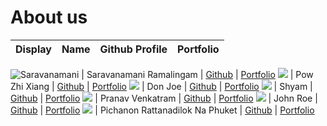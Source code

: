 # About us

Display | Name | Github Profile | Portfolio 
--------|:----:|:--------------:|:---------:

![Saravanamani](https://www.telegraph.co.uk/content/dam/films/2021/02/17/TELEMMGLPICT000251251643_trans_NvBQzQNjv4Bq0IuRDa4Lrk4eU47gzEymeKsnQ8KTs7S5BI2Xm5XRB4g.jpeg?imwidth=960) | Saravanamani Ramalingam | [Github](https://github.com/saravanamani1999) | [Portfolio](docs/team/johndoe.md)
![](https://via.placeholder.com/100.png?text=Photo) | Pow Zhi Xiang | [Github](https://github.com/powzx) | [Portfolio](docs/team/johndoe.md)
![](https://via.placeholder.com/100.png?text=Photo) | Don Joe | [Github](https://github.com/) | [Portfolio](docs/team/johndoe.md)
![](https://via.placeholder.com/100.png?text=Photo) | Shyam | [Github](https://github.com/) | [Portfolio](docs/team/johndoe.md)
![](https://via.placeholder.com/100.png?text=Photo) | Pranav Venkatram | [Github](https://github.com/giterator) | [Portfolio](docs/team/johndoe.md)
![](https://via.placeholder.com/100.png?text=Photo) | John Roe | [Github](https://github.com/) | [Portfolio](docs/team/johndoe.md)
![](https://via.placeholder.com/100.png?text=Photo) | Pichanon Rattanadilok Na Phuket | [Github](https://github.com/NonRNP) | [Portfolio](docs/team/johndoe.md)
